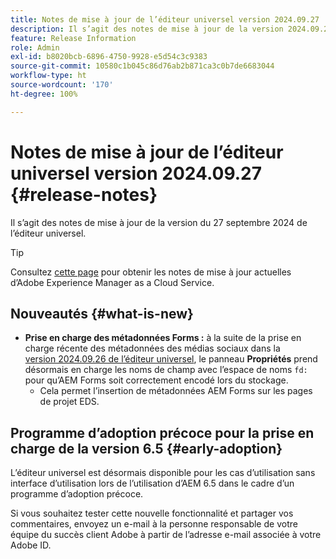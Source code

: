 ```yaml
---
title: Notes de mise à jour de l’éditeur universel version 2024.09.27
description: Il s’agit des notes de mise à jour de la version 2024.09.27 de l’éditeur universel.
feature: Release Information
role: Admin
exl-id: b8020bcb-6896-4750-9928-e5d54c3c9383
source-git-commit: 10580c1b045c86d76ab2b871ca3c0b7de6683044
workflow-type: ht
source-wordcount: '170'
ht-degree: 100%

---
```


# Notes de mise à jour de l’éditeur universel version 2024.09.27 {#release-notes}

Il s’agit des notes de mise à jour de la version du 27 septembre 2024 de l’éditeur universel.

>[!TIP]
>
>Consultez [cette page](/help/release-notes/release-notes-cloud/release-notes-current.md) pour obtenir les notes de mise à jour actuelles d’Adobe Experience Manager as a Cloud Service.

## Nouveautés {#what-is-new}

* **Prise en charge des métadonnées Forms :** à la suite de la prise en charge récente des métadonnées des médias sociaux dans la [version 2024.09.26 de l’éditeur universel](/help/release-notes/universal-editor/2024/2024-09-26.md), le panneau **Propriétés** prend désormais en charge les noms de champ avec l’espace de noms `fd:` pour qu’AEM Forms soit correctement encodé lors du stockage.
   * Cela permet l’insertion de métadonnées AEM Forms sur les pages de projet EDS.

## Programme d’adoption précoce pour la prise en charge de la version 6.5 {#early-adoption}

L’éditeur universel est désormais disponible pour les cas d’utilisation sans interface d’utilisation lors de l’utilisation d’AEM 6.5 dans le cadre d’un programme d’adoption précoce.

Si vous souhaitez tester cette nouvelle fonctionnalité et partager vos commentaires, envoyez un e-mail à la personne responsable de votre équipe du succès client Adobe à partir de l’adresse e-mail associée à votre Adobe ID.
